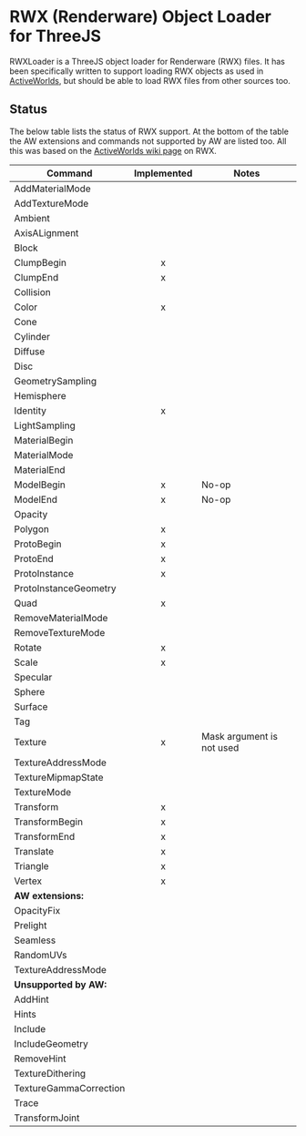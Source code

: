 # RWX (Renderware) Object Loader for ThreeJS

RWXLoader is a ThreeJS object loader for Renderware (RWX) files. It has been specifically written to support loading RWX objects as used in [ActiveWorlds](https://www.activeworlds.com), but should be able to load RWX files from other sources too.

## Status

The below table lists the status of RWX support. At the bottom of the table the AW extensions and commands not supported by AW are listed too. All this was based on the [ActiveWorlds wiki page](http://wiki.activeworlds.com/index.php?title=Renderware) on RWX.

| Command                | Implemented | Notes |
| ---------------------- | :---------: | ----- |
| AddMaterialMode        | | |
| AddTextureMode         | | |
| Ambient                | | |
| AxisALignment          | | |
| Block                  | | |
| ClumpBegin             | x | |
| ClumpEnd               | x | |
| Collision              | | |
| Color                  | x | |
| Cone                   | | |
| Cylinder               | | |
| Diffuse                | | |
| Disc                   | | |
| GeometrySampling       | | |
| Hemisphere             | | |
| Identity               | x | |
| LightSampling          | | |
| MaterialBegin          | | |
| MaterialMode           | | |
| MaterialEnd            | | |
| ModelBegin             | x | No-op |
| ModelEnd               | x | No-op |
| Opacity                | | |
| Polygon                | x | |
| ProtoBegin             | x | |
| ProtoEnd               | x | |
| ProtoInstance          | x | |
| ProtoInstanceGeometry  | | |
| Quad                   | x | |
| RemoveMaterialMode     | | |
| RemoveTextureMode      | | |
| Rotate                 | x | |
| Scale                  | x | |
| Specular               | | |
| Sphere                 | | |
| Surface                | | |
| Tag                    | | |
| Texture                | x | Mask argument is not used |
| TextureAddressMode     | | |
| TextureMipmapState     | | |
| TextureMode            | | |
| Transform              | x | |
| TransformBegin         | x | |
| TransformEnd           | x | |
| Translate              | x | |
| Triangle               | x | |
| Vertex                 | x | |
| **AW extensions:**     | | |
| OpacityFix             | | |
| Prelight               | | |
| Seamless               | | |
| RandomUVs              | | |
| TextureAddressMode     | | |
| **Unsupported by AW:** | | |
| AddHint                | | |
| Hints                  | | |
| Include                | | |
| IncludeGeometry        | | |
| RemoveHint             | | |
| TextureDithering       | | |
| TextureGammaCorrection | | |
| Trace                  | | |
| TransformJoint         | | |
